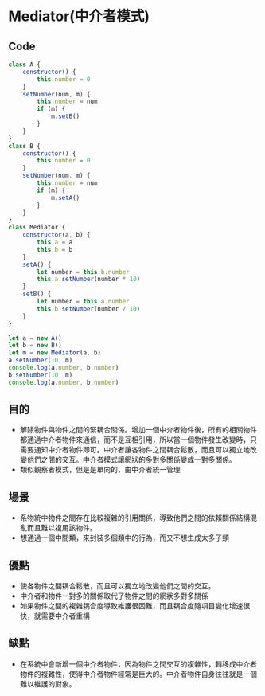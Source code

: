 # Mediator\(中介者模式\)

## Code

```javascript
class A {
    constructor() {
        this.number = 0
    }
    setNumber(num, m) {
        this.number = num
        if (m) {
            m.setB()
        }
    }
}
class B {
    constructor() {
        this.number = 0
    }
    setNumber(num, m) {
        this.number = num
        if (m) {
            m.setA()
        }
    }
}
class Mediator {
    constructor(a, b) {
        this.a = a
        this.b = b
    }
    setA() {
        let number = this.b.number
        this.a.setNumber(number * 10)
    }
    setB() {
        let number = this.a.number
        this.b.setNumber(number / 10)
    }
}

let a = new A()
let b = new B()
let m = new Mediator(a, b)
a.setNumber(10, m)
console.log(a.number, b.number)
b.setNumber(10, m)
console.log(a.number, b.number)

```

## 目的

* 解除物件與物件之間的緊耦合關係。增加一個中介者物件後，所有的相關物件都通過中介者物件來通信，而不是互相引用，所以當一個物件發生改變時，只需要通知中介者物件即可。中介者讓各物件之間耦合鬆散，而且可以獨立地改變他們之間的交互。中介者模式讓網狀的多對多關係變成一對多關係。 
* 類似觀察者模式，但是是單向的，由中介者統一管理

## 場景

* 系物統中物件之間存在比較複雜的引用關係，導致他們之間的依賴關係結構混亂而且難以複用該物件。 
* 想通過一個中間類，來封裝多個類中的行為，而又不想生成太多子類

## 優點

* 使各物件之間耦合鬆散，而且可以獨立地改變他們之間的交互。 
* 中介者和物件一對多的關係取代了物件之間的網狀多對多關係 
* 如果物件之間的複雜耦合度導致維護很困難，而且耦合度隨項目變化增速很快，就需要中介者重構

## 缺點

* 在系統中會新增一個中介者物件，因為物件之間交互的複雜性，轉移成中介者物件的複雜性，使得中介者物件經常是巨大的。中介者物件自身往往就是一個難以維護的對象。

